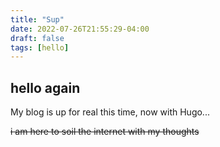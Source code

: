```yaml
---
title: "Sup"
date: 2022-07-26T21:55:29-04:00
draft: false
tags: [hello]
---
```


## hello again

My blog is up for real this time, now with Hugo...

~~i am here to soil the internet with my thoughts~~
